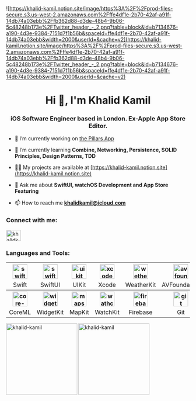 ![https://khalid-kamil.notion.site/image/https%3A%2F%2Fprod-files-secure.s3.us-west-2.amazonaws.com%2Fffe4df1e-2b70-42af-a91f-14db74a03ebb%2Ffb362d88-d3de-48b4-9b06-5c48248b173e%2FTwitter_header_-_2.png?table=block&id=b7134676-a190-4d3e-9384-7151d7f1b56b&spaceId=ffe4df1e-2b70-42af-a91f-14db74a03ebb&width=2000&userId=&cache=v2](https://khalid-kamil.notion.site/image/https%3A%2F%2Fprod-files-secure.s3.us-west-2.amazonaws.com%2Fffe4df1e-2b70-42af-a91f-14db74a03ebb%2Ffb362d88-d3de-48b4-9b06-5c48248b173e%2FTwitter_header_-_2.png?table=block&id=b7134676-a190-4d3e-9384-7151d7f1b56b&spaceId=ffe4df1e-2b70-42af-a91f-14db74a03ebb&width=2000&userId=&cache=v2)
<h1 align="center">Hi 👋, I'm Khalid Kamil</h1>
<h3 align="center">iOS Software Engineer based in London. Ex-Apple App Store Editor.</h3>

- 🔭 I’m currently working on [the Pillars App](www.thepillarsapp.com)

- 🌱 I’m currently learning **Combine, Networking, Persistence, SOLID Principles, Design Patterns, TDD**

- 👨‍💻 My projects are available at [https://khalid-kamil.notion.site](https://khalid-kamil.notion.site)

- 💬 Ask me about **SwiftUI, watchOS Development and App Store Featuring**

- 📫 How to reach me **khalidkamil@icloud.com**

<h3 align="left">Connect with me:</h3>
<p align="left">
<a href="https://linkedin.com/in/khalidkamil" target="blank"><img align="center" src="https://raw.githubusercontent.com/rahuldkjain/github-profile-readme-generator/master/src/images/icons/Social/linked-in-alt.svg" alt="khalidkamil" height="30" width="40" /></a>
</p>

<h3 align="left">Languages and Tools:</h3>

<table>
  <tr>
    <th> <a href="https://developer.apple.com/swift/" target="_blank" rel="noreferrer"><img src="https://www.alemohamad.com/images/swift-256x256_2x-p-500.png" alt="swift" width="40" height="40"/></a></th>
    <th> <a href="https://developer.apple.com/swiftui/" target="_blank" rel="noreferrer"><img src="https://www.alemohamad.com/images/swiftui-256x256_2x-p-500.png" alt="swiftui" width="40" height="40"/></a> </th> 
    <th> <a href="https://developer.apple.com/documentation/uikit" target="_blank" rel="noreferrer"><img src="https://www.alemohamad.com/images/UIKit-p-500.png" alt="uikit" width="40" height="40"/></a> </th> 
    <th> <a href="https://developer.apple.com/xcode/" target="_blank" rel="noreferrer"><img src="https://www.alemohamad.com/images/xcode-256x256_2x-p-500.png" alt="xcode" width="40" height="40"/></a> </th> 
    <th> <a href="https://developer.apple.com/weatherkit/" target="_blank" rel="noreferrer"><img src="https://www.alemohamad.com/images/WeatherKit-p-500.png" alt="wetherkit" width="40" height="40"/></a> </th> 
    <th> <a href="https://developer.apple.com/av-foundation/" target="_blank" rel="noreferrer"><img src="https://www.alemohamad.com/images/AVFoundation-p-500.png" alt="avfoundation" width="40" height="40"/></a> </th> 
  </tr>
  <tr align="center">
    <td>Swift</td>
    <td>SwiftUI</td> 
    <td>UIKit</td> 
    <td>Xcode</td> 
    <td>WeatherKit</td> 
    <td>AVFoundation</td> 
  </tr>
  <tr>
    <th> <a href="https://developer.apple.com/machine-learning/core-ml/" target="_blank" rel="noreferrer"><img src="https://www.alemohamad.com/images/Core-ML-p-500.png" alt="core-ml" width="40" height="40"/></a> </th> 
    <th> <a href="https://developer.apple.com/widgets/" target="_blank" rel="noreferrer"><img src="https://www.alemohamad.com/images/WidgetKit-p-500.png" alt="widgets" width="40" height="40"/></a> </th> 
    <th> <a href="https://developer.apple.com/maps/" target="_blank" rel="noreferrer"><img src="https://www.alemohamad.com/images/MapKit-p-500.png" alt="maps" width="40" height="40"/></a> </th> 
    <th> <a href="https://developer.apple.com/documentation/watchkit/" target="_blank" rel="noreferrer"><img src="https://www.alemohamad.com/images/WatchKit-p-500.png" alt="wathckit" width="40" height="40"/></a> </th> 
    <th> <a href="https://firebase.google.com/" target="_blank" rel="noreferrer"><img src="https://www.vectorlogo.zone/logos/firebase/firebase-icon.svg" alt="firebase" width="40" height="40"/></a> </th> 
    <th> <a href="https://git-scm.com/" target="_blank" rel="noreferrer"><img src="https://www.vectorlogo.zone/logos/git-scm/git-scm-icon.svg" alt="git" width="40" height="40"/></a> </th> 
  </tr>
  <tr align="center">
    <td>CoreML</td> 
    <td>WidgetKit</td>
    <td>MapKit</td> 
    <td>WatchKit</td> 
    <td>Firebase</td> 
    <td>Git</td> 
  </tr>
</table>



<p><img align="left" src="https://github-readme-stats.vercel.app/api?username=khalid-kamil&theme=blue-green" alt="khalid-kamil" height="195"/></p>

<p><img align="center" src="https://github-readme-stats.vercel.app/api/top-langs/?username=khalid-kamil&theme=blue-green" alt="khalid-kamil" height="195"/></p>
